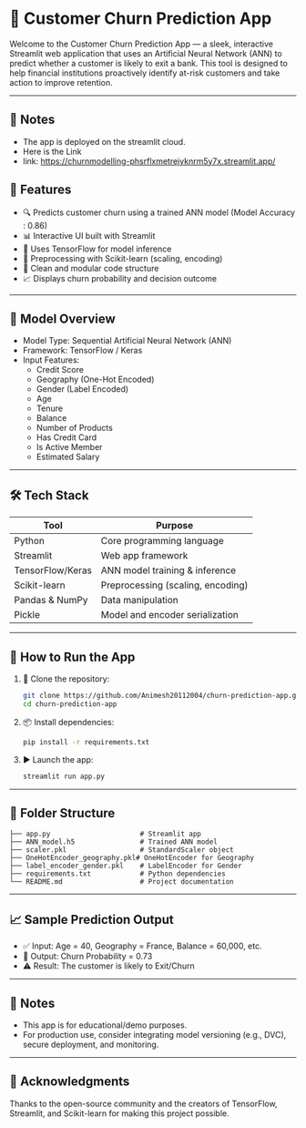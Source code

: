 # 🧠 Customer Churn Prediction App

Welcome to the Customer Churn Prediction App — a sleek, interactive Streamlit web application that uses an Artificial Neural Network (ANN) to predict whether a customer is likely to exit a bank. This tool is designed to help financial institutions proactively identify at-risk customers and take action to improve retention.

---

## 📌 Notes
- The app is deployed on the streamlit cloud.
- Here is the Link
- link: https://churnmodelling-phsrflxmetrejyknrm5y7x.streamlit.app/

## 🚀 Features

- 🔍 Predicts customer churn using a trained ANN model (Model Accuracy : 0.86)
- 📊 Interactive UI built with Streamlit
- 🧠 Uses TensorFlow for model inference
- 🧮 Preprocessing with Scikit-learn (scaling, encoding)
- 📁 Clean and modular code structure
- 📈 Displays churn probability and decision outcome

---

## 🧬 Model Overview

- Model Type: Sequential Artificial Neural Network (ANN)
- Framework: TensorFlow / Keras
- Input Features:
  - Credit Score
  - Geography (One-Hot Encoded)
  - Gender (Label Encoded)
  - Age
  - Tenure
  - Balance
  - Number of Products
  - Has Credit Card
  - Is Active Member
  - Estimated Salary

---

## 🛠️ Tech Stack

| Tool            | Purpose                          |
|-----------------|----------------------------------|
| Python          | Core programming language        |
| Streamlit       | Web app framework                |
| TensorFlow/Keras| ANN model training & inference   |
| Scikit-learn    | Preprocessing (scaling, encoding)|
| Pandas & NumPy  | Data manipulation                |
| Pickle          | Model and encoder serialization  |

---

## 🧪 How to Run the App

1. 🔁 Clone the repository:
   ```bash
   git clone https://github.com/Animesh20112004/churn-prediction-app.git
   cd churn-prediction-app
   ```

2. 📦 Install dependencies:
   ```bash
   pip install -r requirements.txt
   ```

3. ▶️ Launch the app:
   ```bash
   streamlit run app.py
   ```

---

## 📂 Folder Structure

```
├── app.py                      # Streamlit app
├── ANN_model.h5                # Trained ANN model
├── scaler.pkl                  # StandardScaler object
├── OneHotEncoder_geography.pkl# OneHotEncoder for Geography
├── label_encoder_gender.pkl    # LabelEncoder for Gender
├── requirements.txt            # Python dependencies
└── README.md                   # Project documentation
```

---

## 📈 Sample Prediction Output

- ✅ Input: Age = 40, Geography = France, Balance = 60,000, etc.
- 🔮 Output: Churn Probability = 0.73
- ⚠️ Result: The customer is likely to Exit/Churn

---

## 📌 Notes

- This app is for educational/demo purposes.
- For production use, consider integrating model versioning (e.g., DVC), secure deployment, and monitoring.

---

## 🙌 Acknowledgments

Thanks to the open-source community and the creators of TensorFlow, Streamlit, and Scikit-learn for making this project possible.
